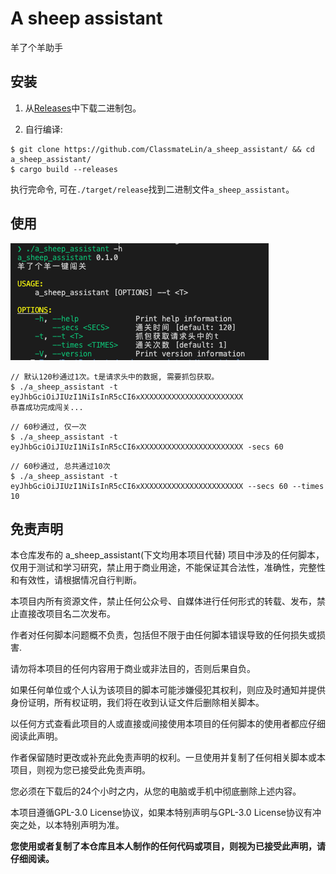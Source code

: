 # A sheep assistant

羊了个羊助手

## 安装

1. 从[Releases](https://github.com/ClassmateLin/a_sheep_assistant/releases)中下载二进制包。

2. 自行编译:

```
$ git clone https://github.com/ClassmateLin/a_sheep_assistant/ && cd a_sheep_assistant/
$ cargo build --releases
```
执行完命令, 可在`./target/release`找到二进制文件`a_sheep_assistant`。

## 使用
![img](./imgs/help.png)

```
// 默认120秒通过1次。t是请求头中的数据, 需要抓包获取。
$ ./a_sheep_assistant -t eyJhbGciOiJIUzI1NiIsInR5cCI6xXXXXXXXXXXXXXXXXXXXXXXX
恭喜成功完成闯关...
```

``` 
// 60秒通过, 仅一次
$ ./a_sheep_assistant -t eyJhbGciOiJIUzI1NiIsInR5cCI6xXXXXXXXXXXXXXXXXXXXXXXX -secs 60
```

``` 
// 60秒通过, 总共通过10次
$ ./a_sheep_assistant -t eyJhbGciOiJIUzI1NiIsInR5cCI6xXXXXXXXXXXXXXXXXXXXXXXX --secs 60 --times 10
```

## 免责声明
本仓库发布的 a_sheep_assistant(下文均用本项目代替) 项目中涉及的任何脚本，仅用于测试和学习研究，禁止用于商业用途，不能保证其合法性，准确性，完整性和有效性，请根据情况自行判断。

本项目内所有资源文件，禁止任何公众号、自媒体进行任何形式的转载、发布，禁止直接改项目名二次发布。

作者对任何脚本问题概不负责，包括但不限于由任何脚本错误导致的任何损失或损害.

请勿将本项目的任何内容用于商业或非法目的，否则后果自负。

如果任何单位或个人认为该项目的脚本可能涉嫌侵犯其权利，则应及时通知并提供身份证明，所有权证明，我们将在收到认证文件后删除相关脚本。

以任何方式查看此项目的人或直接或间接使用本项目的任何脚本的使用者都应仔细阅读此声明。

作者保留随时更改或补充此免责声明的权利。一旦使用并复制了任何相关脚本或本项目，则视为您已接受此免责声明。

您必须在下载后的24个小时之内，从您的电脑或手机中彻底删除上述内容。

本项目遵循GPL-3.0 License协议，如果本特别声明与GPL-3.0 License协议有冲突之处，以本特别声明为准。

**您使用或者复制了本仓库且本人制作的任何代码或项目，则视为已接受此声明，请仔细阅读。**